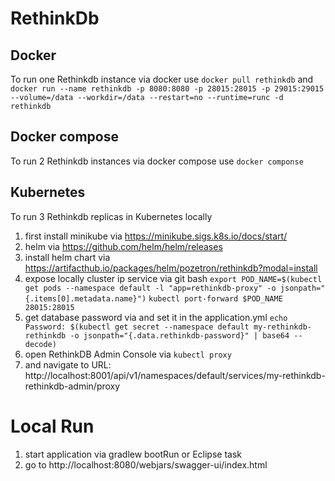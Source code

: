 # RethinkDb
## Docker
To run one Rethinkdb instance via docker use
`docker pull rethinkdb`
and 
`docker run --name rethinkdb -p 8080:8080 -p 28015:28015 -p 29015:29015 --volume=/data --workdir=/data --restart=no --runtime=runc -d rethinkdb`
## Docker compose
To run 2 Rethinkdb instances via docker compose use
`docker componse`
## Kubernetes
To run 3 Rethinkdb replicas in Kubernetes locally
1. first install minikube via https://minikube.sigs.k8s.io/docs/start/
2. helm via https://github.com/helm/helm/releases
3. install helm chart via https://artifacthub.io/packages/helm/pozetron/rethinkdb?modal=install
4. expose locally cluster ip service via git bash 
`export POD_NAME=$(kubectl get pods --namespace default -l "app=rethinkdb-proxy" -o jsonpath="{.items[0].metadata.name}")`
`kubectl port-forward $POD_NAME 28015:28015`
5. get database password via and set it in the application.yml
`echo Password: $(kubectl get secret --namespace default my-rethinkdb-rethinkdb -o jsonpath="{.data.rethinkdb-password}" | base64 --decode)`
6. open RethinkDB Admin Console via
`kubectl proxy`
7. and navigate to URL: http://localhost:8001/api/v1/namespaces/default/services/my-rethinkdb-rethinkdb-admin/proxy
   
# Local Run
1. start application via gradlew bootRun or Eclipse task
2. go to http://localhost:8080/webjars/swagger-ui/index.html
